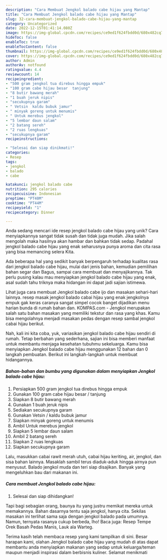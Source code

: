 ```yaml
---
description: "Cara Membuat Jengkol balado cabe hijau yang Mantap"
title: "Cara Membuat Jengkol balado cabe hijau yang Mantap"
slug: 32-cara-membuat-jengkol-balado-cabe-hijau-yang-mantap
category: Uncategorized
date: 2022-12-15T01:41:14.080Z
image: https://img-global.cpcdn.com/recipes/ce9ed1f624fbdd0d/680x482cq70/jengkol-balado-cabe-hijau-foto-resep-utama.jpg
hideToc: false
enableToc: true
enableTocContent: false
thumbnail: https://img-global.cpcdn.com/recipes/ce9ed1f624fbdd0d/680x482cq70/jengkol-balado-cabe-hijau-foto-resep-utama.jpg
cover: https://img-global.cpcdn.com/recipes/ce9ed1f624fbdd0d/680x482cq70/jengkol-balado-cabe-hijau-foto-resep-utama.jpg
author: Admin
authorAv: notfound
ratingvalue: 4.4
reviewcount: 14
recipeingredient:
- "500 gram jengkol tua direbus hingga empuk"
- "100 gram cabe hijau besar  tanjung"
- "8 butir bawang merah"
- "1 buah jeruk nipis"
- "secukupnya garam"
- " Vetsin  kaldu bubuk jamur"
- " minyak goreng untuk menumis"
- " Untuk merebus jengkol"
- "5 lembar daun salam"
- "2 batang sereh"
- "2 ruas lengkuas"
- "secukupnya garam"
recipeinstructions:

- "Selesai dan siap dinikmati!"
categories:
- Resep
tags:
- jengkol
- balado
- cabe

katakunci: jengkol balado cabe 
nutrition: 295 calories
recipecuisine: Indonesian
preptime: "PT40M"
cooktime: "PT44M"
recipeyield: "1"
recipecategory: Dinner

---
```





Anda sedang mencari ide resep jengkol balado cabe hijau yang unik? Cara menyiapkannya sangat tidak susah dan tidak juga mudah. Jika salah mengolah maka hasilnya akan hambar dan bahkan tidak sedap. Padahal jengkol balado cabe hijau yang enak seharusnya punya aroma dan cita rasa yang bisa memancing selera Kita.





Ada beberapa hal yang sedikit banyak berpengaruh terhadap kualitas rasa dari jengkol balado cabe hijau, mulai dari jenis bahan, kemudian pemilihan bahan segar dan Bagus, sampai cara membuat dan menyajikannya. Tak perlu pusing kalau mau menyiapkan jengkol balado cabe hijau yang enak,      asal sudah tahu triknya maka hidangan ini dapat jadi sajian istimewa.














Lihat juga cara membuat Jengkol balado cabe ijo dan masakan sehari-hari lainnya. resep masak jengkol balado cabai hijau yang enak jengkolnya empuk gak keras caranya sangat simpel cocok banget dijadikan menu harian bunda di rumah bahan dan. KOMPAS.com - Jengkol merupakan salah satu bahan masakan yang memiliki tekstur dan rasa yang khas. Kamu bisa mengolahnya menjadi masakan pedas dengan resep sambal jengkol cabai hijau berikut.






Nah, kali ini kita coba, yuk, variasikan jengkol balado cabe hijau sendiri di rumah. Tetap berbahan yang sederhana, sajian ini bisa memberi manfaat untuk membantu menjaga kesehatan tubuhmu sekeluarga. Kamu bisa menyiapkan Jengkol balado cabe hijau menggunakan 12 bahan dan 0 langkah pembuatan. Berikut ini langkah-langkah untuk membuat hidangannya.

<!--inarticleads1-->

##### Bahan-bahan dan bumbu yang digunakan dalam menyiapkan Jengkol balado cabe hijau:

1. Persiapkan 500 gram jengkol tua direbus hingga empuk
1. Gunakan 100 gram cabe hijau besar / tanjung
1. Siapkan 8 butir bawang merah
1. Gunakan 1 buah jeruk nipis
1. Sediakan secukupnya garam
1. Gunakan  Vetsin / kaldu bubuk jamur
1. Siapkan  minyak goreng untuk menumis
1. Ambil  Untuk merebus jengkol
1. Siapkan 5 lembar daun salam
1. Ambil 2 batang sereh
1. Siapkan 2 ruas lengkuas
1. Siapkan secukupnya garam


Lalu, masukkan cabai rawit merah utuh, cabai hijau keriting, air, jengkol, dan sisa bahan lainnya. Masaklah sambil terus diaduk-aduk hingga airnya pun menyusut. Balado jengkol muda dan teri siap disajikan. Banyak yang mengeluhkan bau dari makanan ini. 

<!--inarticleads2-->

##### Cara membuat Jengkol balado cabe hijau:


1. Selesai dan siap dihidangkan!

Tapi bagi sebagian orang, baunya itu yang justru memikat mereka untuk memakannya. Bahan dasarnya tentu saja jengkol, hanya cita. Sekilas masakan ini terlihat sama saja dengan jengkol balado pada umumnya. Namun, ternyata rasanya cukup berbeda, lho! Baca juga: Resep Tempe Orek Basah Pedas Manis, Lauk ala Warteg. 

Terima kasih telah membaca resep yang kami tampilkan di sini. Besar harapan kami, olahan Jengkol balado cabe hijau yang mudah di atas dapat membantu anda menyiapkan makanan yang sedap untuk keluarga/teman maupun menjadi inspirasi dalam berbisnis kuliner. Selamat menikmati
